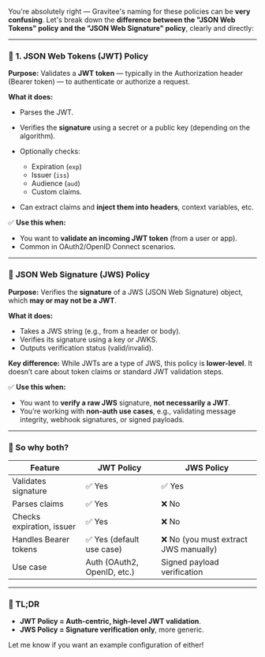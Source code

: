 You're absolutely right — Gravitee's naming for these policies can be **very confusing**. Let's break down the **difference between the "JSON Web Tokens" policy and the "JSON Web Signature" policy**, clearly and directly:

---

### 🔐 **1. JSON Web Tokens (JWT) Policy**

**Purpose:**
Validates a **JWT token** — typically in the Authorization header (Bearer token) — to authenticate or authorize a request.

**What it does:**

* Parses the JWT.
* Verifies the **signature** using a secret or a public key (depending on the algorithm).
* Optionally checks:

  * Expiration (`exp`)
  * Issuer (`iss`)
  * Audience (`aud`)
  * Custom claims.
* Can extract claims and **inject them into headers**, context variables, etc.

✅ **Use this when:**

* You want to **validate an incoming JWT token** (from a user or app).
* Common in OAuth2/OpenID Connect scenarios.

---

### 🧾 **JSON Web Signature (JWS) Policy**

**Purpose:**
Verifies the **signature** of a JWS (JSON Web Signature) object, which **may or may not be a JWT**.

**What it does:**

* Takes a JWS string (e.g., from a header or body).
* Verifies its signature using a key or JWKS.
* Outputs verification status (valid/invalid).

**Key difference:**
While JWTs are a type of JWS, this policy is **lower-level**. It doesn’t care about token claims or standard JWT validation steps.

✅ **Use this when:**

* You want to **verify a raw JWS** signature, **not necessarily a JWT**.
* You’re working with **non-auth use cases**, e.g., validating message integrity, webhook signatures, or signed payloads.

---

### 🤔 So why both?

| Feature                   | **JWT Policy**              | **JWS Policy**                       |
| ------------------------- | --------------------------- | ------------------------------------ |
| Validates signature       | ✅ Yes                       | ✅ Yes                                |
| Parses claims             | ✅ Yes                       | ❌ No                                 |
| Checks expiration, issuer | ✅ Yes                       | ❌ No                                 |
| Handles Bearer tokens     | ✅ Yes (default use case)    | ❌ No (you must extract JWS manually) |
| Use case                  | Auth (OAuth2, OpenID, etc.) | Signed payload verification          |

---

### 🧠 TL;DR

* **JWT Policy = Auth-centric, high-level JWT validation**.
* **JWS Policy = Signature verification only**, more generic.

Let me know if you want an example configuration of either!
